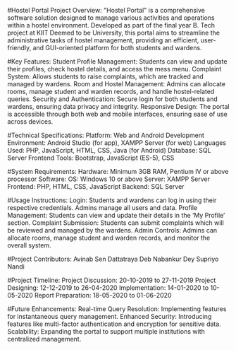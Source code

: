 #Hostel Portal
Project Overview: "Hostel Portal" is a comprehensive software solution designed to manage various activities and operations within a hostel environment. Developed as part of the final year B. Tech project at KIIT Deemed to be University, this portal aims to streamline the administrative tasks of hostel management, providing an efficient, user-friendly, and GUI-oriented platform for both students and wardens.

#Key Features:
Student Profile Management: Students can view and update their profiles, check hostel details, and access the mess menu.
Complaint System: Allows students to raise complaints, which are tracked and managed by wardens.
Room and Hostel Management: Admins can allocate rooms, manage student and warden records, and handle hostel-related queries.
Security and Authentication: Secure login for both students and wardens, ensuring data privacy and integrity.
Responsive Design: The portal is accessible through both web and mobile interfaces, ensuring ease of use across devices.

#Technical Specifications:
Platform: Web and Android
Development Environment: Android Studio (for app), XAMPP Server (for web)
Languages Used: PHP, JavaScript, HTML, CSS, Java (for Android)
Database: SQL Server
Frontend Tools: Bootstrap, JavaScript (ES-5), CSS

#System Requirements:
Hardware: Minimum 3GB RAM, Pentium IV or above processor
Software:
OS: Windows 10 or above
Server: XAMPP Server
Frontend: PHP, HTML, CSS, JavaScript
Backend: SQL Server

#Usage Instructions:
Login: Students and wardens can log in using their respective credentials. Admins manage all users and data.
Profile Management: Students can view and update their details in the ‘My Profile’ section.
Complaint Submission: Students can submit complaints which will be reviewed and managed by the wardens.
Admin Controls: Admins can allocate rooms, manage student and warden records, and monitor the overall system.

#Project Contributors:
Avinab Sen
Dattatraya Deb
Nabankur Dey
Supriyo Nandi

#Project Timeline:
Project Discussion: 20-10-2019 to 27-11-2019
Project Designing: 12-12-2019 to 26-04-2020
Implementation: 14-01-2020 to 10-05-2020
Report Preparation: 18-05-2020 to 01-06-2020

#Future Enhancements:
Real-time Query Resolution: Implementing features for instantaneous query management.
Enhanced Security: Introducing features like multi-factor authentication and encryption for sensitive data.
Scalability: Expanding the portal to support multiple institutions with centralized management.
